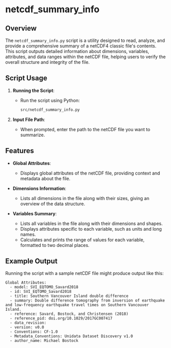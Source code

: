 
# netcdf_summary_info

## Overview

The `netcdf_summary_info.py` script is a utility designed to read, analyze, and provide a comprehensive summary of a netCDF4 classic file's contents. This script outputs detailed information about dimensions, variables, attributes, and data ranges within the netCDF file, helping users to verify the overall structure and integrity of the file.

## Script Usage

1. **Running the Script**:

   - Run the script using Python:
     ```sh
     src/netcdf_summary_info.py
     ```

2. **Input File Path**:
   - When prompted, enter the path to the netCDF file you want to summarize.

## Features

- **Global Attributes**:
  - Displays global attributes of the netCDF file, providing context and metadata about the file.

- **Dimensions Information**:
  - Lists all dimensions in the file along with their sizes, giving an overview of the data structure.

- **Variables Summary**:
  - Lists all variables in the file along with their dimensions and shapes.
  - Displays attributes specific to each variable, such as units and long names.
  - Calculates and prints the range of values for each variable, formatted to two decimal places.

## Example Output

Running the script with a sample netCDF file might produce output like this:

```plaintext
Global Attributes:
  - model: SVI_EQTOMO_Savard2018
  - id: SVI_EQTOMO_Savard2018
  - title: Southern Vancouver Island double difference
  - summary: Double difference tomography from inversion of earthquake and low-frequency earthquake travel times on Southern Vancouver Island.
  - reference: Savard, Bostock, and Christensen (2018)
  - reference_pid: doi.org/10.1029/2017GC007417
  - data_revision:
  - version: v0.0
  - Conventions: CF-1.0
  - Metadata_Conventions: Unidata Dataset Discovery v1.0
  - author_name: Michael Bostock
```
